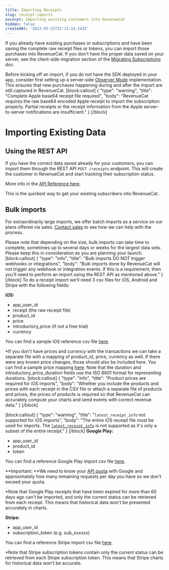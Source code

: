 ```yaml
---
title: Importing Receipts
slug: receipt-imports
excerpt: Importing existing customers into RevenueCat
hidden: false
createdAt: '2022-05-31T22:11:14.243Z'
---
```

If you already have existing purchases or subscriptions and have been saving the complete raw receipt files or tokens, you can import those purchases into RevenueCat. If you don't have the proper data saved on your server, see the client-side migration section of the [Migrating Subscriptions](doc:migrating-existing-subscriptions) doc.

Before kicking off an import, if you do not have the SDK deployed in your app, consider first setting up a server-side [Observer Mode](doc:observer-mode#option-1-server-side) implementation. This ensures that new purchases happening during and after the import are still captured in RevenueCat.
[block:callout]
{
  "type": "warning",
  "title": "Complete Apple base64 receipt file required",
  "body": "RevenueCat requires the raw base64 encoded Apple receipt to import the subscription properly. Partial receipts or the receipt information from the Apple server-to-server notifications are insufficient."
}
[/block]
# Importing Existing Data

## Using the REST API
If you have the correct data saved already for your customers, you can import them through the REST API `POST /receipts` endpoint. This will create the customer in RevenueCat and start tracking their subscription status.

More info in the [API Reference here](https://docs.revenuecat.com/reference#receipts).

This is the quickest way to get your existing subscribers into RevenueCat.

## Bulk imports
For extraordinarily large imports, we offer batch imports as a service on our plans offered via sales. [Contact sales](https://www.revenuecat.com/demo/) to see how we can help with the process. 

Please note that depending on the size, bulk imports can take time to complete, sometimes up to several days or weeks for the largest data sets. Please keep this in consideration as you are planning your launch.
[block:callout]
{
  "type": "info",
  "title": "Bulk imports DO NOT trigger webhooks or integrations",
  "body": "Bulk imports done by RevenueCat will not trigger any webhook or integration events. If this is a requirement, then you'll need to perform an import using the REST API as mentioned above."
}
[/block]
To do a receipt import we'll need 3 csv files for iOS, Android and Stripe with the following fields:

**iOS:**
  * app_user_id
  * receipt (the raw receipt file)
  * product_id
  * price
  * introductory_price (if not a free trial)
  * currency

You can find a sample iOS reference csv file [here](https://github.com/RevenueCat-Samples/import-csv-samples/blob/main/iOS/ios_receipt_import_sample.csv).

*If you don't have prices and currency with the transactions we can take a separate file with a mapping of product_id, price, currency as well. If there were any known price changes, those should also be included here. You can find a sample price mapping [here](https://github.com/RevenueCat-Samples/import-csv-samples/blob/main/iOS/ios_product_price_map_sample.csv). Note that the duration and introductory_price_duration fields use the ISO 8601 format for representing durations.
[block:callout]
{
  "type": "info",
  "title": "Product prices are required for iOS imports",
  "body": "Whether you include the products and prices with each receipt in the CSV file or attach a separate file of products and prices, the prices of products is required so that RevenueCat can accurately compute your charts and send events with correct revenue data."
}
[/block]

[block:callout]
{
  "type": "warning",
  "title": "`latest_receipt_info` not supported for iOS imports",
  "body": "The entire iOS receipt file must be used for imports. The [`latest_receipt_info`](https://developer.apple.com/documentation/appstorereceipts/responsebody/latest_receipt_info) is not supported as it's only a subset of the entire receipt."
}
[/block]
**Google Play:**
  * app_user_id
  * product_id
  * token

You can find a reference Google Play import csv file [here](https://github.com/RevenueCat-Samples/import-csv-samples/blob/main/Android/android_receipt_import_sample.csv).

**Important: **We need to know your [API quota](https://developers.google.com/android-publisher/quotas) with Google and approximately how many remaining requests per day you have so we don't exceed your quota.

*Note that Google Play receipts that have been expired for more than 60 days ago can't be imported, and only the current status can be retrieved from each receipt. This means that historical data won't be presented accurately in charts.

**Stripe:**
 * app_user_id
 * subscription_token (e.g. sub_xxxxxx)

You can find a reference Stripe import csv file [here](https://github.com/RevenueCat-Samples/import-csv-samples/blob/main/Stripe/stripe_receipt_import_sample.csv).

*Note that Stripe subscription tokens contain only the current status can be retrieved from each Stripe subscription token. This means that Stripe charts for historical data won't be accurate.